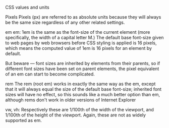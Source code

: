 CSS values and units

Pixels
Pixels (px) are referred to as absolute units because they will always be the same size regardless of any other related settings.

em
em: 1em is the same as the font-size of the current element (more specifically, the width of a capital letter M.) The default base font-size given to web pages by web browsers before CSS styling is applied is 16 pixels, which means the computed value of 1em is 16 pixels for an element by default. 

But beware — font sizes are inherited by elements from their parents, so if different font sizes have been set on parent elements, the pixel equivalent of an em can start to become complicated.

rem
The rem (root em) works in exactly the same way as the em, except that it will always equal the size of the default base font-size; inherited font sizes will have no effect, so this sounds like a much better option than em, although rems don't work in older versions of Internet Explorer 

vw, vh: 
Respectively these are 1/100th of the width of the viewport, and 1/100th of the height of the viewport. Again, these are not as widely supported as em.

